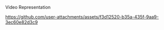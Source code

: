 Video Representation


https://github.com/user-attachments/assets/f3d12520-b35a-435f-9aa9-3ec60e82d3c9

